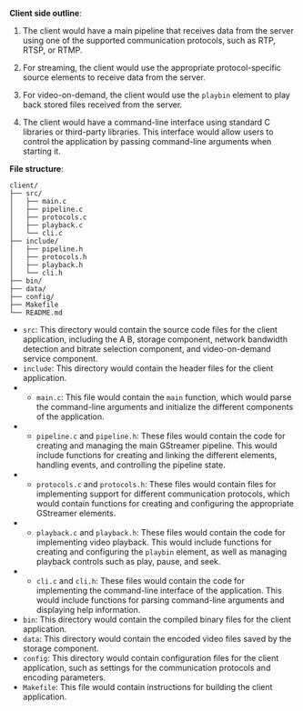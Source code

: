 **Client side outline**:
1.  The client would have a main pipeline that receives data from the server using one of the supported communication protocols, such as RTP, RTSP, or RTMP.
    
2.  For streaming, the client would use the appropriate protocol-specific source elements to receive data from the server.
    
3.  For video-on-demand, the client would use the `playbin` element to play back stored files received from the server.
    
4.  The client would have a command-line interface using standard C libraries or third-party libraries. This interface would allow users to control the application by passing command-line arguments when starting it.

**File structure**:

```
client/
├── src/
│   ├── main.c
│   ├── pipeline.c
│   ├── protocols.c
│   ├── playback.c
│   └── cli.c
├── include/
│   ├── pipeline.h
│   ├── protocols.h
│   ├── playback.h
│   └── cli.h
├── bin/
├── data/
├── config/
├── Makefile
└── README.md
```

*   `src`: This directory would contain the source code files for the client application, including the A B, storage component, network bandwidth detection and bitrate selection component, and video-on-demand service component.
*   `include`: This directory would contain the header files for the client application.
* *   `main.c`: This file would contain the `main` function, which would parse the command-line arguments and initialize the different components of the application.
* *   `pipeline.c` and `pipeline.h`: These files would contain the code for creating and managing the main GStreamer pipeline. This would include functions for creating and linking the different elements, handling events, and controlling the pipeline state. 
* *   `protocols.c` and `protocols.h`: These files would contain files for implementing support for different communication protocols, which would contain functions for creating and configuring the appropriate GStreamer elements.  
* *   `playback.c` and `playback.h`: These files would contain the code for implementing video playback. This would include functions for creating and configuring the `playbin` element, as well as managing playback controls such as play, pause, and seek.   
* *   `cli.c` and `cli.h`: These files would contain the code for implementing the command-line interface of the application. This would include functions for parsing command-line arguments and displaying help information.
*   `bin`: This directory would contain the compiled binary files for the client application.
*   `data`: This directory would contain the encoded video files saved by the storage component.
*   `config`: This directory would contain configuration files for the client application, such as settings for the communication protocols and encoding parameters.
*   `Makefile`: This file would contain instructions for building the client application.


